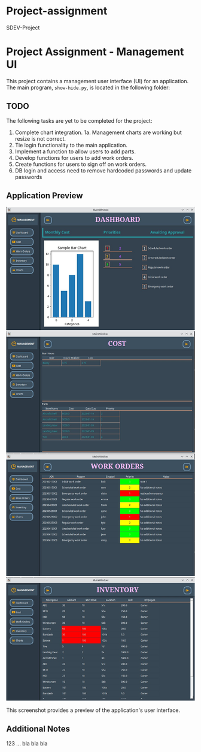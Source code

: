 # Project-assignment
SDEV-Project
# Project Assignment - Management UI

This project contains a management user interface (UI) for an application. The main program, `show-hide.py`, is located in the following folder:


## TODO

The following tasks are yet to be completed for the project:

1. Complete chart integration.
  1a. Management charts are working but resize is not correct.
2. Tie login functionality to the main application.
3. Implement a function to allow users to add parts.
4. Develop functions for users to add work orders.
5. Create functions for users to sign off on work orders.
6. DB login and access need to remove hardcoded passwords and update passwords

## Application Preview

![Application Preview](images/application-dashboard.jpg)
![Application Preview](images/application-cost.jpg)
![Application Preview](images/application-workOrders.jpg)
![Application Preview](images/application-inventory.jpg)

This screenshot provides a preview of the application's user interface.

## Additional Notes

123 ... bla bla bla

